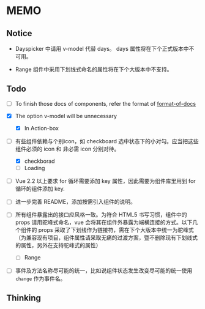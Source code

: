 # MEMO

## Notice

- Dayspicker 中请用 v-model 代替 days。 days 属性将在下个正式版本中不可用。

- Range 组件中采用下划线式命名的属性将在下个大版本中不支持。

## Todo

* [ ] To finish those docs of components, refer the format of [format-of-docs](https://github.com/JD-Smart-FE/vue-stone/blob/master/wiki/format-of-docs.md)

* [x] The option v-model will be unnecessary
  * [x] In Action-box

* [ ] 有些组件依赖与个别icon，如 checkboard 选中状态下的小对勾。应当把这些组件必须的 icon 和 非必需 icon 分别对待。
  * [x] checkborad
  * [ ] Loading

* [ ] Vue 2.2 以上要求 for 循环需要添加 key 属性，因此需要为组件库里用到 for 循环的组件添加 key.

* [ ] 进一步完善 README，添加按需引入组件的说明。

* [ ] 所有组件暴露出的接口应风格一致。为符合 HTML5 书写习惯，组件中的 props 请用驼峰式命名，vue 会将其在组件外暴露为端横连接的方式。以下几个组件的 props 采取了下划线作为链接符，需在下个大版本中统一为驼峰式（为兼容现有项目，组件属性请采取无痛的过渡方案，暨不删除现有下划线式的属性，另外在支持驼峰式的属性）
  * [ ] Range

* [ ] 事件及方法名称尽可能的统一，比如说组件状态发生改变尽可能的统一使用 `change` 作为事件名。

## Thinking
